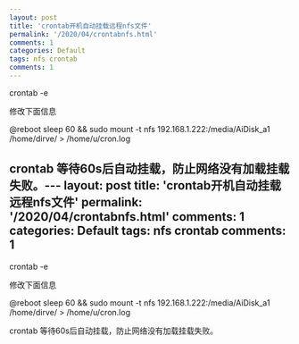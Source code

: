 ```yaml
---
layout: post
title: 'crontab开机自动挂载远程nfs文件'
permalink: '/2020/04/crontabnfs.html'
comments: 1
categories: Default
tags: nfs crontab
comments: 1
---
```

crontab -e  

<div>修改下面信息</div>

  
@reboot sleep 60 &amp;&amp; sudo mount -t nfs 192.168.1.222:/media/AiDisk_a1 /home/dirve/ &gt; /home/u/cron.log  
  
crontab 等待60s后自动挂载，防止网络没有加载挂载失败。---
layout: post
title: 'crontab开机自动挂载远程nfs文件'
permalink: '/2020/04/crontabnfs.html'
comments: 1
categories: Default
tags: nfs crontab
comments: 1
---
crontab -e  

<div>修改下面信息</div>

  
@reboot sleep 60 &amp;&amp; sudo mount -t nfs 192.168.1.222:/media/AiDisk_a1 /home/dirve/ &gt; /home/u/cron.log  
  
crontab 等待60s后自动挂载，防止网络没有加载挂载失败。